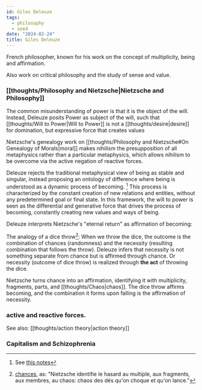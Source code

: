 ```yaml
---
id: Giles Deleuze
tags:
  - philosophy
  - seed
date: "2024-02-24"
title: Giles Deleuze
---
```


French philosopher, known for his work on the concept of multiplicity, being and affirmation.

Also work on critical philosophy and the study of sense and value.

### [[thoughts/Philosophy and Nietzsche|Nietzsche and Philosophy]]

The common misunderstanding of power is that it is the object of the will. Instead, Deleuze posits Power as subject of the will, such that [[thoughts/Will to Power|Will to Power]] is not a [[thoughts/desire|desire]] for domination, but expressive force that creates values


Nietzsche's genealogy work on [[thoughts/Philosophy and Nietzsche#On Genealogy of Morals|moral]] makes nihilism the presupposition of all metaphysics rather than a particular metaphysics, which allows nihilism to be overcome via the active negation of reactive forces.

Deleuze rejects the traditional metaphysical view of being as stable and singular, instead proposing an ontology of difference where being is understood as a dynamic process of becoming. [^1] This process is characterized by the constant creation of new relations and entities, without any predetermined goal or final state. In this framework, the will to power is seen as the differential and generative force that drives the process of becoming, constantly creating new values and ways of being.

Deleuze interprets Nietzsche's "eternal return" as affirmation of becoming:

The analogy of a dice throw[^2]: When we throw the dice, the outcome is the combination of chances (randomness) and the necessity (resulting combination that follows the throw). Deleuze infers that necessity is not something separate from chance but is affirmed through chance. Or necessity (outcome of dice throw) is realized through **the act** of throwing the dice.

Nietzsche turns chance into an affirmation, identifying it with multiplicity, fragments, parts, and [[thoughts/Chaos|chaos]]. The dice throw affirms becoming, and the combination it forms upon falling is the affirmation of necessity.

### active and reactive forces.

See also: [[thoughts/action theory|action theory]]

### Capitalism and Schizophrenia

[^1]: See [this notes](https://faculty.fordham.edu/tampio/Tampio%20-%20Multiplicity.pdf)
[^2]: [chances](https://piratesandrevolutionaries.blogspot.com/2009/05/dicethrow-11-in-deleuze-nietzsche.html?m=1), as: "Nietzsche identifie le hasard au multiple, aux fragments, aux membres, au chaos: chaos des dés qu'on choque et qu'on lance."
